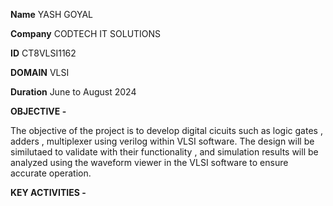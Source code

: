 **Name** YASH GOYAL

**Company** CODTECH IT SOLUTIONS

**ID** CT8VLSI1162

**DOMAIN** VLSI

**Duration** June to August 2024

**OBJECTIVE -**

The objective of the project is to develop digital cicuits such as logic gates , adders , multiplexer using verilog within VLSI software.
The design will be similutaed to validate with their functionality , and simulation results will be analyzed using the waveform viewer in the VLSI software to ensure accurate operation.

**KEY ACTIVITIES -**


